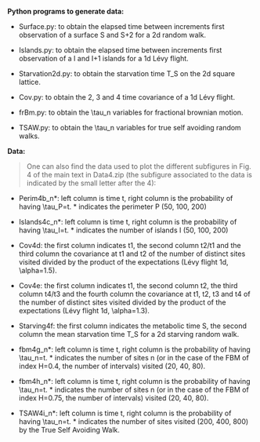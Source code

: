 **Python programs to generate data:**

- Surface.py: to obtain the elapsed time between increments first observation of a surface S and S+2 for a 2d random walk.

- Islands.py: to obtain the elapsed time between increments first observation of a I and I+1 islands for a 1d Lévy flight.

- Starvation2d.py: to obtain the starvation time T_S on the 2d square lattice.

- Cov.py: to obtain the 2, 3 and 4 time covariance of a 1d Lévy flight.

- frBm.py: to obtain the \tau_n variables for fractional brownian motion. 

- TSAW.py: to obtain the \tau_n variables for true self avoiding random walks. 

**Data:**

> One can also find the data used to plot the different subfigures in Fig. 4 of the main text in Data4.zip (the subfigure associated to the data is indicated by the small letter after the 4):

- Perim4b_n*: left column is time t, right column is the probability of having \tau_P=t. * indicates the perimeter P (50, 100, 200) 

- Islands4c_n*: left column is time t, right column is the probability of having \tau_I=t. * indicates the number of islands I (50, 100, 200)

- Cov4d: the first column indicates t1, the second column t2/t1 and the third column the covariance at t1 and t2 of the number of distinct sites visited divided by the product of the expectations (Lévy flight 1d, \alpha=1.5).   

- Cov4e: the first column indicates t1, the second column t2, the third column t4/t3 and the fourth column the covariance at t1, t2, t3 and t4 of the number of distinct sites visited divided by the product of the expectations (Lévy flight 1d, \alpha=1.3).

- Starving4f: the first column indicates the metabolic time S, the second column the mean starvation time T_S for a 2d starving random walk.

- fbm4g_n*: left column is time t, right column is the probability of having \tau_n=t. * indicates the number of sites n (or in the case of the FBM of index H=0.4, the number of intervals) visited (20, 40, 80).

- fbm4h_n*: left column is time t, right column is the probability of having \tau_n=t. * indicates the number of sites n (or in the case of the FBM of index H=0.75, the number of intervals) visited (20, 40, 80).

- TSAW4i_n*: left column is time t, right column is the probability of having \tau_n=t. * indicates the number of sites visited (200, 400, 800) by the True Self Avoiding Walk.
